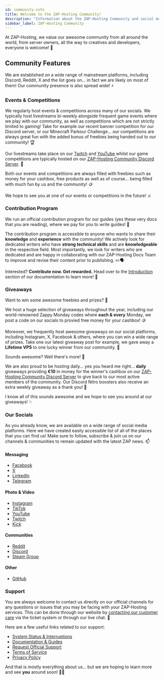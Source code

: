 ```yaml
---
id: community-info
title: Welcome to the ZAP-Hosting Community!
description: "Information about the ZAP-Hosting Community and social media channels of ZAP-Hosting"
sidebar_label: ZAP-Hosting Community
---
```


At ZAP-Hosting, we value our awesome community from all around the world, from server owners, all the way to creatives and developers, everyone is welcome! 👋

## Community Features

We are established on a wide range of mainstream platforms, including Discord, Reddit, X and the list goes on... in fact we are likely on most of them! Our community presence is also spread wide! ⚡

### Events & Competitions

We regularly host events & competitions across many of our socials. We typically host livestreams bi-weekly alongside frequent game events where we play with our community, as well as competitions which are not strictly limited to gaming! Take for example our recent banner competition for our Discord server, or our Minecraft Parkour Challenge... our competitions are always great fun with the added bonus of freebies being handed out to our community! 🏆

Our livestreams take place on our [Twitch](https://twitch.tv/zaphosting) and [YouTube](https://youtube.com/zaphosting) whilst our game competitions are typically hosted on our [ZAP-Hosting Community Discord Server](https://discord.gg/invite/zaphosting). 🎥

Both our events and competitions are always filled with freebies such as money for your cashbox, free products as well as of course... being filled with much fun by us and the community! 🪙

We hope to see you at one of our events or competitions in the future! ⚔️

### Contribution Program

We run an official contribution program for our guides (yes these very docs that you are reading), where we pay for you to write guides! 📰

The contribution program is accessible to anyone who wants to share their **knowledge** and **experience** with the community! We actively look for dedicated writers who have **strong technical skills** and are **knowledgeable** in the respective field. Most importantly, we look for writers who are dedicated and are happy in collaborating with our ZAP-Hosting Docs Team to improve and revise their content prior to publishing. ✏️🗣️

Interested? **Contribute now. Get rewarded.** Head over to the [Introduction](contribution-introduction.md) section of our documentation to learn more! 🚀

### Giveaways

Want to win some awesome freebies and prizes? 🎁

We host a huge selection of giveaways throughout the year, including our world-renowned Zappy Monday codes where **each & every** Monday, we post a code on our socials to provied free money for your cashbox! 🪙

Moreover, we frequently host awesome giveaways on our social platforms, including Instagram, X, Facebook & others, where you can win a wide range of prizes. Take one our latest giveaway post for example, we gave away a **Lifetime VPS** to one lucky winner from our community. 💪

Sounds awesome? Well there's more! 🎉

We are also proud to be hosting daily... yes you heard me right... **daily** giveaways providing **€10** in money for the winner's cashbox on our [ZAP-Hosting Community Discord Server](https://discord.gg/invite/zaphosting) to give back to our most active members of the community. Our Discord Nitro boosters also receive an extra weekly giveaway as a thank you! 🫢

I know all of this sounds awesome and we hope to see you around at our giveaways! ✨

### Our Socials

As you already know, we are available on a wide range of social media platforms. Here we have created easily accessible list of all of the places that you can find us! Make sure to follow, subscribe & join us on our channels & communities to remain updated with the latest ZAP news. 📫

#### Messaging
- [Facebook](https://facebook.com/zaphosting)
- [X](https://x.com/zaphosting)
- [LinkedIn](https://linkedin.com/company/zaphosting)
- [Telegram](https://t.me/zap_hosting)

#### Photo & Video
- [Instagram](https://instagram.com/zaphosting)
- [TikTok](https://www.tiktok.com/@zaphosting)
- [YouTube](https://youtube.com/zaphosting)
- [Twitch](https://twitch.tv/zaphosting)
- [Kick](https://kick.com/zaphosting)

#### Communities
- [Reddit](https://reddit.com/r/zaphosting)
- [Discord](https://discord.gg/zaphosting)
- [Steam Group](https://steamcommunity.com/groups/zaphosting)

#### Other
- [GitHub](https://github.com/zaphosting)

### Support
You are always welcome to contact us directly on our official channels for any questions or issues that you may be facing with your ZAP-Hosting services. This can be done through our website by [contacting our customer care](https://zap-hosting.com/en/customer/support/) via the ticket system or through our live chat. 👥

Here are a few useful links related to our support:
- [System Status & Interruptions](https://zap-hosting.com/status)
- [Documentation & Guides](https://zap-hosting.com/guides/)
- [Request Official Support](https://zap-hosting.com/en/customer/support/)
- [Terms of Service](https://zap-hosting.com/en/terms/)
- [Privacy Policy](https://zap-hosting.com/en/privacy-policy/)

And that is mostly everything about us... but we are hoping to learn more and see **you** around soon! 🙋‍♂️